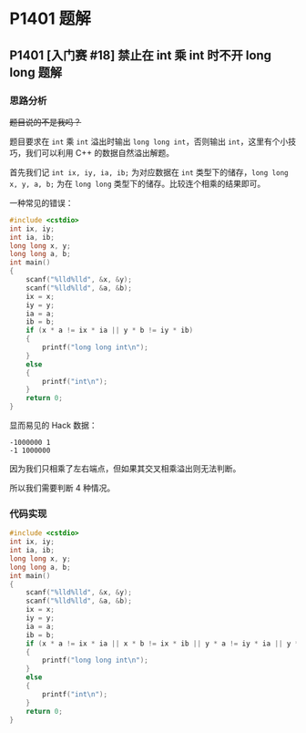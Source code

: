 # P1401 题解

## P1401 [入门赛 #18] 禁止在 int 乘 int 时不开 long long 题解

### 思路分析

~~题目说的不是我吗？~~

题目要求在 `int` 乘 `int` 溢出时输出 $\texttt{long long int}$，否则输出 $\texttt{int}$，这里有个小技巧，我们可以利用 C++ 的数据自然溢出解题。

首先我们记 `int ix, iy, ia, ib;` 为对应数据在 `int` 类型下的储存，`long long x, y, a, b;` 为在 `long long` 类型下的储存。比较连个相乘的结果即可。

一种常见的错误：

```cpp
#include <cstdio>
int ix, iy;
int ia, ib;
long long x, y;
long long a, b;
int main()
{
    scanf("%lld%lld", &x, &y);
    scanf("%lld%lld", &a, &b);
    ix = x;
    iy = y;
    ia = a;
    ib = b;
    if (x * a != ix * ia || y * b != iy * ib)
    {
        printf("long long int\n");
    }
    else
    {
        printf("int\n");
    }
    return 0;
}
```

显而易见的 Hack 数据：

```plain
-1000000 1
-1 1000000
```

因为我们只相乘了左右端点，但如果其交叉相乘溢出则无法判断。

所以我们需要判断 $4$ 种情况。

### 代码实现

```cpp
#include <cstdio>
int ix, iy;
int ia, ib;
long long x, y;
long long a, b;
int main()
{
    scanf("%lld%lld", &x, &y);
    scanf("%lld%lld", &a, &b);
    ix = x;
    iy = y;
    ia = a;
    ib = b;
    if (x * a != ix * ia || x * b != ix * ib || y * a != iy * ia || y * b != iy * ib)
    {
        printf("long long int\n");
    }
    else
    {
        printf("int\n");
    }
    return 0;
}
```